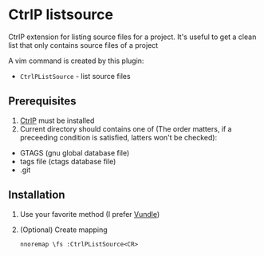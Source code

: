 # CtrlP listsource

CtrlP extension for listing source files for a project. It's useful to get
a clean list that only contains source files of a project

A vim command is created by this plugin:

* `CtrlPListSource` - list source files

## Prerequisites

1. [CtrlP][1] must be installed
2. Current directory should contains one of (The order matters, if a 
preceeding condition is satisfied, latters won't be checked):
- GTAGS (gnu global database file)
- tags file (ctags database file)
- .git


## Installation

1.  Use your favorite method (I prefer [Vundle][2])
2. (Optional) Create mapping

    ```
    nnoremap \fs :CtrlPListSource<CR>
    ```


[1]: https://github.com/kien/ctrlp.vim
[2]: https://github.com/gmarik/vundle
